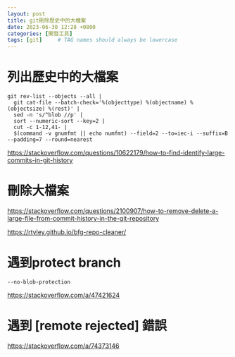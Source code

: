 ```yaml
---
layout: post
title: git刪除歷史中的大檔案
date: 2023-06-30 12:28 +0800
categories: [開發工具]
tags: [git]     # TAG names should always be lowercase
---
```


# 列出歷史中的大檔案
```shell
git rev-list --objects --all |
  git cat-file --batch-check='%(objecttype) %(objectname) %(objectsize) %(rest)' |
  sed -n 's/^blob //p' |
  sort --numeric-sort --key=2 |
  cut -c 1-12,41- |
  $(command -v gnumfmt || echo numfmt) --field=2 --to=iec-i --suffix=B --padding=7 --round=nearest
```

https://stackoverflow.com/questions/10622179/how-to-find-identify-large-commits-in-git-history

# 刪除大檔案

https://stackoverflow.com/questions/2100907/how-to-remove-delete-a-large-file-from-commit-history-in-the-git-repository

https://rtyley.github.io/bfg-repo-cleaner/


# 遇到protect branch
```shell
--no-blob-protection
```

https://stackoverflow.com/a/47421624


# 遇到 [remote rejected] 錯誤
https://stackoverflow.com/a/74373146